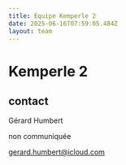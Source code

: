 ```yaml
---
title: Équipe Kemperle 2
date: 2025-06-16T07:59:05.484Z
layout: team
---
```


# Kemperle 2



## contact 

Gérard Humbert

non communiquée

gerard.humbert@icloud.com

